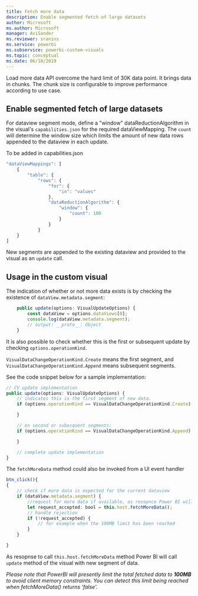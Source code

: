 ```yaml
---
title: Fetch more data
description: Enable segmented fetch of large datasets
author: Microsoft
ms.author: Microsoft
manager: AviSander
ms.reviewer: sranins
ms.service: powerbi
ms.subservice: powerbi-custom-visuals
ms.topic: conceptual
ms.date: 06/18/2019
---
```


Load more data API overcome the hard limit of 30K data point. It brings data in chunks. The chunk size is configurable to improve performance according to use case.  

## Enable segmented fetch of large datasets

For dataview segment mode, define a "window" dataReductionAlgorithm in the visual's `capabilities.json` for the required dataViewMapping.
The `count` will determine the window size which limits the amount of new data rows appended to the dataview in each update. 

To be added in capabilities.json 
 
```typescript
"dataViewMappings": [
    { 
        "table": { 
            "rows": { 
                "for": {
                    "in": "values"
                }, 
                "dataReductionAlgorithm": { 
                    "window": { 
                        "count": 100 
                    } 
                } 
            } 
    }
] 
```
New segments are appended to the existing dataview and provided to the visual as an `update` call.

## Usage in the custom visual

The indication of whether or not more data exists is by checking the existence of `dataView.metadata.segment`: 
```typescript
    public update(options: VisualUpdateOptions) {
        const dataView = options.dataViews[0];
        console.log(dataView.metadata.segment);
        // output: __proto__: Object
    }
```

It is also possible to check whether this is the first or subsequent update by checking `options.operationKind`.

`VisualDataChangeOperationKind.Create` means the first segment, and `VisualDataChangeOperationKind.Append` means subsequent segments.

See the code snippet below for a sample implementation:
```typescript
// CV update implementation
public update(options: VisualUpdateOptions) {
	// indicates this is the first segment of new data.
	if (options.operationKind == VisualDataChangeOperationKind.Create) {

	} 

	// on second or subesquent segments:
	if (options.operationKind == VisualDataChangeOperationKind.Append) {

	}

	// complete update implementation
}
```

The `fetchMoreData` method could also be invoked from a UI event handler
```typescript
btn_click(){
{
	// check if more data is expected for the current dataview
	if (dataView.metadata.segment) {
		//request for more data if available, as resopnce Power BI will call update method
		let request_accepted: bool = this.host.fetchMoreData();
		// handle rejection
		if (!request_accepted) {
			// for example when the 100MB limit has been reached
		}
	}

}
```

As resopnse to call `this.host.fetchMoreData` method Power BI will call `update` method of the visual with new segment of data.

*Please note that PowerBI will presently limit the total fetched data to **100MB** to avoid client memory constraints. You can detect this limit being reached when fetchMoreData() returns 'false'.*
